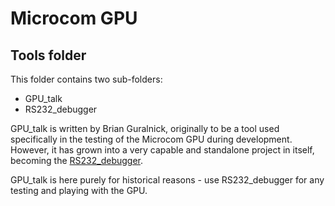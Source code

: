 # Microcom GPU

## Tools folder

This folder contains two sub-folders:

* GPU_talk
* RS232_debugger

GPU_talk is written by Brian Guralnick, originally to be a tool used specifically in the testing of the Microcom GPU during development.  However, it has grown into a very capable and standalone project in itself, becoming the [RS232_debugger](https://www.eevblog.com/forum/fpga/verilog-rs232-uart-and-rs232-debugger-source-code-and-educational-tutorial/msg2801388/#msg2801388).

GPU_talk is here purely for historical reasons - use RS232_debugger for any testing and playing with the GPU.
